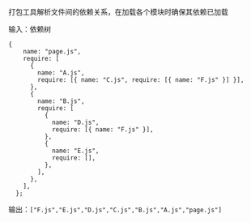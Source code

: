 打包工具解析文件间的依赖关系，在加载各个模块时确保其依赖已加载

输入：依赖树

```
{
    name: "page.js",
    require: [
      {
        name: "A.js",
        require: [{ name: "C.js", require: [{ name: "F.js" }] }],
      },
      {
        name: "B.js",
        require: [
          {
            name: "D.js",
            require: [{ name: "F.js" }],
          },
          {
            name: "E.js",
            require: [],
          },
        ],
      },
    ],
  };
```

输出：`["F.js","E.js","D.js","C.js","B.js","A.js","page.js"]`

